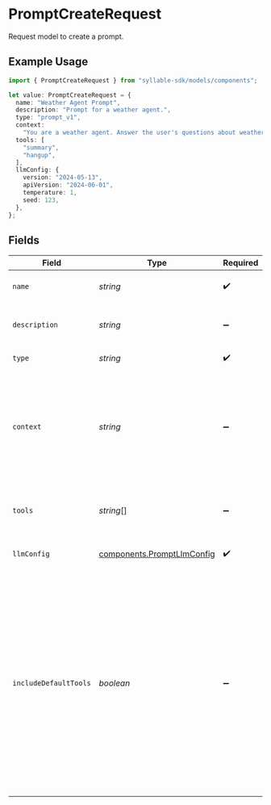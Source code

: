 # PromptCreateRequest

Request model to create a prompt.

## Example Usage

```typescript
import { PromptCreateRequest } from "syllable-sdk/models/components";

let value: PromptCreateRequest = {
  name: "Weather Agent Prompt",
  description: "Prompt for a weather agent.",
  type: "prompt_v1",
  context:
    "You are a weather agent. Answer the user's questions about weather and nothing else.",
  tools: [
    "summary",
    "hangup",
  ],
  llmConfig: {
    version: "2024-05-13",
    apiVersion: "2024-06-01",
    temperature: 1,
    seed: 123,
  },
};
```

## Fields

| Field                                                                                                                                                                                                                                                         | Type                                                                                                                                                                                                                                                          | Required                                                                                                                                                                                                                                                      | Description                                                                                                                                                                                                                                                   | Example                                                                                                                                                                                                                                                       |
| ------------------------------------------------------------------------------------------------------------------------------------------------------------------------------------------------------------------------------------------------------------- | ------------------------------------------------------------------------------------------------------------------------------------------------------------------------------------------------------------------------------------------------------------- | ------------------------------------------------------------------------------------------------------------------------------------------------------------------------------------------------------------------------------------------------------------- | ------------------------------------------------------------------------------------------------------------------------------------------------------------------------------------------------------------------------------------------------------------- | ------------------------------------------------------------------------------------------------------------------------------------------------------------------------------------------------------------------------------------------------------------- |
| `name`                                                                                                                                                                                                                                                        | *string*                                                                                                                                                                                                                                                      | :heavy_check_mark:                                                                                                                                                                                                                                            | The prompt name                                                                                                                                                                                                                                               | Weather Agent Prompt                                                                                                                                                                                                                                          |
| `description`                                                                                                                                                                                                                                                 | *string*                                                                                                                                                                                                                                                      | :heavy_minus_sign:                                                                                                                                                                                                                                            | The description of the prompt                                                                                                                                                                                                                                 | Prompt for a weather agent.                                                                                                                                                                                                                                   |
| `type`                                                                                                                                                                                                                                                        | *string*                                                                                                                                                                                                                                                      | :heavy_check_mark:                                                                                                                                                                                                                                            | The type of the prompt                                                                                                                                                                                                                                        | prompt_v1                                                                                                                                                                                                                                                     |
| `context`                                                                                                                                                                                                                                                     | *string*                                                                                                                                                                                                                                                      | :heavy_minus_sign:                                                                                                                                                                                                                                            | The prompt text that will be sent to the LLM at the beginning of the conversation                                                                                                                                                                             | You are a weather agent. Answer the user's questions about weather and nothing else.                                                                                                                                                                          |
| `tools`                                                                                                                                                                                                                                                       | *string*[]                                                                                                                                                                                                                                                    | :heavy_minus_sign:                                                                                                                                                                                                                                            | Names of tools to which the prompt has access                                                                                                                                                                                                                 | [<br/>"summary",<br/>"hangup"<br/>]                                                                                                                                                                                                                           |
| `llmConfig`                                                                                                                                                                                                                                                   | [components.PromptLlmConfig](../../models/components/promptllmconfig.md)                                                                                                                                                                                      | :heavy_check_mark:                                                                                                                                                                                                                                            | LLM configuration for a prompt.                                                                                                                                                                                                                               |                                                                                                                                                                                                                                                               |
| `includeDefaultTools`                                                                                                                                                                                                                                         | *boolean*                                                                                                                                                                                                                                                     | :heavy_minus_sign:                                                                                                                                                                                                                                            | Whether to include the default tools (`hangup`, `summary`) in the list of tools for the prompt. If you disable this during creation, you might want to disable it during updates as well, otherwise the default tools will be added when updating the prompt. | true                                                                                                                                                                                                                                                          |